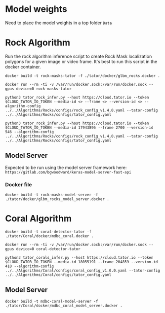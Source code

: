 # Model weights
Need to place the model weights in a top folder `Data`

# Rock Algorithm
Run the rock algorithm inference script to create Rock Mask localization polygons for a given image or video frame. It's best to run this script in the docker container.

```
docker build -t rock-masks-tator -f ./tator/docker/glbm_rocks.docker .

docker run --rm -ti -v /var/run/docker.sock:/var/run/docker.sock --gpus device=0 rock-masks-tator

python3 tator_rock_infer.py --host https://cloud.tator.io --token $CLOUD_TATOR_IO_TOKEN --media-id <> --frame <> --version-id <> --algorithm-config ../../Algorithms/Rocks/configs/rock_config_v1.4.0.yaml --tator-config ../../Algorithms/Rocks/configs/tator_config.yaml

python3 tator_rock_infer.py --host https://cloud.tator.io --token $CLOUD_TATOR_IO_TOKEN --media-id 17943896 --frame 2700 --version-id 546 --algorithm-config ../../Algorithms/Rocks/configs/rock_config_v1.4.0.yaml --tator-config ../../Algorithms/Rocks/configs/tator_config.yaml
```

## Model Server
Expected to be run using the model server framework here: `https://gitlab.com/bgwoodward/keras-model-server-fast-api`

### Docker file
```
docker build -t rock-masks-model-server -f ./tator/docker/glbm_rocks_model_server.docker .
```

# Coral Algorithm

```
docker build -t coral-detector-tator -f ./tator/Coral/docker/mdbc_coral.docker .

docker run --rm -ti -v /var/run/docker.sock:/var/run/docker.sock --gpus device=0 coral-detector-tator

python3 tator_corals_infer.py --host https://cloud.tator.io --token $CLOUD_TATOR_IO_TOKEN --media-id 18055191 --frame 204859 --version-id 410 --algorithm-config ../../Algorithms/Coral/configs/coral_config_v1.0.0.yaml --tator-config ../../Algorithms/Coral/configs/tator_config.yaml
```

## Model Server
```
docker build -t mdbc-coral-model-server -f ./tator/Coral/docker/mdbc_coral_model_server.docker .
```